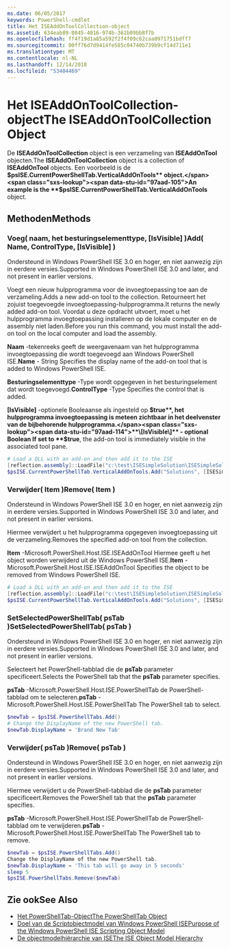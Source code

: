 ```yaml
---
ms.date: 06/05/2017
keywords: PowerShell-cmdlet
title: Het ISEAddOnToolCollection-object
ms.assetid: 634eab89-0845-4016-974b-361b09bb8f7b
ms.openlocfilehash: ff4f19d1a85a592f2f4f09c62caa0971751bdff7
ms.sourcegitcommit: 00ff76d7d9414fe585c04740b739b9cf14d711e1
ms.translationtype: MT
ms.contentlocale: nl-NL
ms.lasthandoff: 12/14/2018
ms.locfileid: "53404469"
---
```

# <a name="the-iseaddontoolcollection-object"></a><span data-ttu-id="97aad-103">Het ISEAddOnToolCollection-object</span><span class="sxs-lookup"><span data-stu-id="97aad-103">The ISEAddOnToolCollection Object</span></span>

<span data-ttu-id="97aad-104">De **ISEAddOnToolCollection** object is een verzameling van **ISEAddOnTool** objecten.</span><span class="sxs-lookup"><span data-stu-id="97aad-104">The **ISEAddOnToolCollection** object is a collection of **ISEAddOnTool** objects.</span></span> <span data-ttu-id="97aad-105">Een voorbeeld is de **$psISE.CurrentPowerShellTab.VerticalAddOnTools** object.</span><span class="sxs-lookup"><span data-stu-id="97aad-105">An example is the **$psISE.CurrentPowerShellTab.VerticalAddOnTools** object.</span></span>

## <a name="methods"></a><span data-ttu-id="97aad-106">Methoden</span><span class="sxs-lookup"><span data-stu-id="97aad-106">Methods</span></span>

### <a name="add-name-controltype-isvisible-"></a><span data-ttu-id="97aad-107">Voeg\( naam, het besturingselementtype, \[IsVisible\] \)</span><span class="sxs-lookup"><span data-stu-id="97aad-107">Add\( Name, ControlType, \[IsVisible\] \)</span></span>

<span data-ttu-id="97aad-108">Ondersteund in Windows PowerShell ISE 3.0 en hoger, en niet aanwezig zijn in eerdere versies.</span><span class="sxs-lookup"><span data-stu-id="97aad-108">Supported in Windows PowerShell ISE 3.0 and later, and not present in earlier versions.</span></span>

<span data-ttu-id="97aad-109">Voegt een nieuw hulpprogramma voor de invoegtoepassing toe aan de verzameling.</span><span class="sxs-lookup"><span data-stu-id="97aad-109">Adds a new add-on tool to the collection.</span></span> <span data-ttu-id="97aad-110">Retourneert het zojuist toegevoegde invoegtoepassing-hulpprogramma.</span><span class="sxs-lookup"><span data-stu-id="97aad-110">It returns the newly added add-on tool.</span></span> <span data-ttu-id="97aad-111">Voordat u deze opdracht uitvoert, moet u het hulpprogramma invoegtoepassing installeren op de lokale computer en de assembly niet laden.</span><span class="sxs-lookup"><span data-stu-id="97aad-111">Before you run this command, you must install the add-on tool on the local computer and load the assembly.</span></span>

<span data-ttu-id="97aad-112">**Naam** -tekenreeks geeft de weergavenaam van het hulpprogramma invoegtoepassing die wordt toegevoegd aan Windows PowerShell ISE.</span><span class="sxs-lookup"><span data-stu-id="97aad-112">**Name** - String Specifies the display name of the add-on tool that is added to Windows PowerShell ISE.</span></span>

<span data-ttu-id="97aad-113">**Besturingselementtype** -Type wordt opgegeven in het besturingselement dat wordt toegevoegd.</span><span class="sxs-lookup"><span data-stu-id="97aad-113">**ControlType** -Type Specifies the control that is added.</span></span>

<span data-ttu-id="97aad-114">**\[IsVisible\]**  -optionele Booleaanse als ingesteld op **$true**, het hulpprogramma invoegtoepassing is meteen zichtbaar in het deelvenster van de bijbehorende hulpprogramma.</span><span class="sxs-lookup"><span data-stu-id="97aad-114">**\[IsVisible\]** - optional Boolean If set to **$true**, the add-on tool is immediately visible in the associated tool pane.</span></span>

```powershell
# Load a DLL with an add-on and then add it to the ISE
[reflection.assembly]::LoadFile("c:\test\ISESimpleSolution\ISESimpleSolution.dll")
$psISE.CurrentPowerShellTab.VerticalAddOnTools.Add("Solutions", [ISESimpleSolution.Solution], $true)
```

### <a name="remove-item-"></a><span data-ttu-id="97aad-115">Verwijder\( Item \)</span><span class="sxs-lookup"><span data-stu-id="97aad-115">Remove\( Item \)</span></span>

<span data-ttu-id="97aad-116">Ondersteund in Windows PowerShell ISE 3.0 en hoger, en niet aanwezig zijn in eerdere versies.</span><span class="sxs-lookup"><span data-stu-id="97aad-116">Supported in Windows PowerShell ISE 3.0 and later, and not present in earlier versions.</span></span>

<span data-ttu-id="97aad-117">Hiermee verwijdert u het hulpprogramma opgegeven invoegtoepassing uit de verzameling.</span><span class="sxs-lookup"><span data-stu-id="97aad-117">Removes the specified add-on tool from the collection.</span></span>

<span data-ttu-id="97aad-118">**Item** -Microsoft.PowerShell.Host.ISE.ISEAddOnTool Hiermee geeft u het object worden verwijderd uit de Windows PowerShell ISE.</span><span class="sxs-lookup"><span data-stu-id="97aad-118">**Item** - Microsoft.PowerShell.Host.ISE.ISEAddOnTool Specifies the object to be removed from Windows PowerShell ISE.</span></span>

```powershell
# Load a DLL with an add-on and then add it to the ISE
[reflection.assembly]::LoadFile("c:\test\ISESimpleSolution\ISESimpleSolution.dll")
$psISE.CurrentPowerShellTab.VerticalAddOnTools.Add("Solutions", [ISESimpleSolution.Solution], $true)
```

### <a name="setselectedpowershelltab-pstab-"></a><span data-ttu-id="97aad-119">SetSelectedPowerShellTab\( psTab \)</span><span class="sxs-lookup"><span data-stu-id="97aad-119">SetSelectedPowerShellTab\( psTab \)</span></span>

<span data-ttu-id="97aad-120">Ondersteund in Windows PowerShell ISE 3.0 en hoger, en niet aanwezig zijn in eerdere versies.</span><span class="sxs-lookup"><span data-stu-id="97aad-120">Supported in Windows PowerShell ISE 3.0 and later, and not present in earlier versions.</span></span>

<span data-ttu-id="97aad-121">Selecteert het PowerShell-tabblad die de **psTab** parameter specificeert.</span><span class="sxs-lookup"><span data-stu-id="97aad-121">Selects the PowerShell tab that the **psTab** parameter specifies.</span></span>

<span data-ttu-id="97aad-122">**psTab** -Microsoft.PowerShell.Host.ISE.PowerShellTab de PowerShell-tabblad om te selecteren.</span><span class="sxs-lookup"><span data-stu-id="97aad-122">**psTab** - Microsoft.PowerShell.Host.ISE.PowerShellTab The PowerShell tab to select.</span></span>

```powershell
$newTab = $psISE.PowerShellTabs.Add()
# Change the DisplayName of the new PowerShell tab.
$newTab.DisplayName = 'Brand New Tab'
```

### <a name="remove-pstab-"></a><span data-ttu-id="97aad-123">Verwijder\( psTab \)</span><span class="sxs-lookup"><span data-stu-id="97aad-123">Remove\( psTab \)</span></span>

<span data-ttu-id="97aad-124">Ondersteund in Windows PowerShell ISE 3.0 en hoger, en niet aanwezig zijn in eerdere versies.</span><span class="sxs-lookup"><span data-stu-id="97aad-124">Supported in Windows PowerShell ISE 3.0 and later, and not present in earlier versions.</span></span>

<span data-ttu-id="97aad-125">Hiermee verwijdert u de PowerShell-tabblad die de **psTab** parameter specificeert.</span><span class="sxs-lookup"><span data-stu-id="97aad-125">Removes the PowerShell tab that the **psTab** parameter specifies.</span></span>

<span data-ttu-id="97aad-126">**psTab** -Microsoft.PowerShell.Host.ISE.PowerShellTab de PowerShell-tabblad om te verwijderen.</span><span class="sxs-lookup"><span data-stu-id="97aad-126">**psTab** - Microsoft.PowerShell.Host.ISE.PowerShellTab The PowerShell tab to remove.</span></span>

```powershell
$newTab = $psISE.PowerShellTabs.Add()
Change the DisplayName of the new PowerShell tab.
$newTab.DisplayName = 'This tab will go away in 5 seconds'
sleep 5
$psISE.PowerShellTabs.Remove($newTab)
```

## <a name="see-also"></a><span data-ttu-id="97aad-127">Zie ook</span><span class="sxs-lookup"><span data-stu-id="97aad-127">See Also</span></span>

- [<span data-ttu-id="97aad-128">Het PowerShellTab-Object</span><span class="sxs-lookup"><span data-stu-id="97aad-128">The PowerShellTab Object</span></span>](The-PowerShellTab-Object.md)
- [<span data-ttu-id="97aad-129">Doel van de Scriptobjectmodel van Windows PowerShell ISE</span><span class="sxs-lookup"><span data-stu-id="97aad-129">Purpose of the Windows PowerShell ISE Scripting Object Model</span></span>](Purpose-of-the-Windows-PowerShell-ISE-Scripting-Object-Model.md)
- [<span data-ttu-id="97aad-130">De objectmodelhiërarchie van ISE</span><span class="sxs-lookup"><span data-stu-id="97aad-130">The ISE Object Model Hierarchy</span></span>](The-ISE-Object-Model-Hierarchy.md)